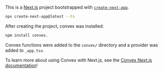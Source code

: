 This is a [Next.js](https://nextjs.org/) project bootstrapped with
[`create-next-app`](https://github.com/vercel/next.js/tree/canary/packages/create-next-app).

```bash
npx create-next-app@latest --ts
```

After creating the project, convex was installed:

```bash
npm install convex.
```

Convex functions were added to the `convex/` directory and a provider was added
to `_app.tsx`.

To learn more about using Convex with Next.js, see the
[Convex Next.js documentation](https://docs.convex.dev/using/integrations/nextjs)!
